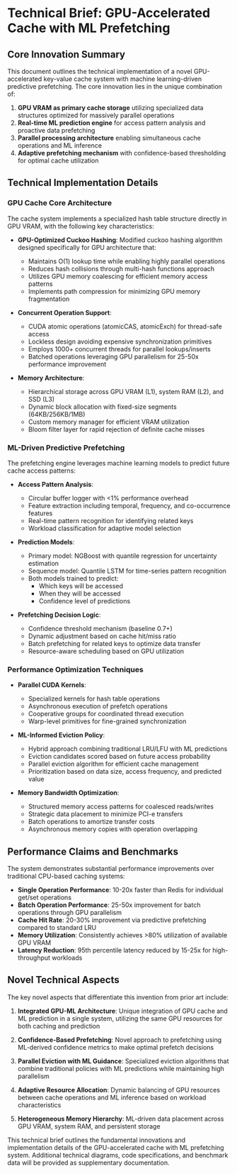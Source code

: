 # Technical Brief: GPU-Accelerated Cache with ML Prefetching

## Core Innovation Summary

This document outlines the technical implementation of a novel GPU-accelerated key-value cache system with machine learning-driven predictive prefetching. The core innovation lies in the unique combination of:

1. **GPU VRAM as primary cache storage** utilizing specialized data structures optimized for massively parallel operations
2. **Real-time ML prediction engine** for access pattern analysis and proactive data prefetching
3. **Parallel processing architecture** enabling simultaneous cache operations and ML inference
4. **Adaptive prefetching mechanism** with confidence-based thresholding for optimal cache utilization

## Technical Implementation Details

### GPU Cache Core Architecture

The cache system implements a specialized hash table structure directly in GPU VRAM, with the following key characteristics:

- **GPU-Optimized Cuckoo Hashing**: Modified cuckoo hashing algorithm designed specifically for GPU architecture that:
  - Maintains O(1) lookup time while enabling highly parallel operations
  - Reduces hash collisions through multi-hash functions approach
  - Utilizes GPU memory coalescing for efficient memory access patterns
  - Implements path compression for minimizing GPU memory fragmentation

- **Concurrent Operation Support**:
  - CUDA atomic operations (atomicCAS, atomicExch) for thread-safe access
  - Lockless design avoiding expensive synchronization primitives
  - Employs 1000+ concurrent threads for parallel lookups/inserts
  - Batched operations leveraging GPU parallelism for 25-50x performance improvement

- **Memory Architecture**:
  - Hierarchical storage across GPU VRAM (L1), system RAM (L2), and SSD (L3)
  - Dynamic block allocation with fixed-size segments (64KB/256KB/1MB)
  - Custom memory manager for efficient VRAM utilization
  - Bloom filter layer for rapid rejection of definite cache misses

### ML-Driven Predictive Prefetching

The prefetching engine leverages machine learning models to predict future cache access patterns:

- **Access Pattern Analysis**:
  - Circular buffer logger with <1% performance overhead
  - Feature extraction including temporal, frequency, and co-occurrence features
  - Real-time pattern recognition for identifying related keys
  - Workload classification for adaptive model selection

- **Prediction Models**:
  - Primary model: NGBoost with quantile regression for uncertainty estimation
  - Sequence model: Quantile LSTM for time-series pattern recognition
  - Both models trained to predict:
    - Which keys will be accessed
    - When they will be accessed
    - Confidence level of predictions
  
- **Prefetching Decision Logic**:
  - Confidence threshold mechanism (baseline 0.7+)
  - Dynamic adjustment based on cache hit/miss ratio
  - Batch prefetching for related keys to optimize data transfer
  - Resource-aware scheduling based on GPU utilization

### Performance Optimization Techniques

- **Parallel CUDA Kernels**:
  - Specialized kernels for hash table operations
  - Asynchronous execution of prefetch operations
  - Cooperative groups for coordinated thread execution
  - Warp-level primitives for fine-grained synchronization

- **ML-Informed Eviction Policy**:
  - Hybrid approach combining traditional LRU/LFU with ML predictions
  - Eviction candidates scored based on future access probability
  - Parallel eviction algorithm for efficient cache management
  - Prioritization based on data size, access frequency, and predicted value

- **Memory Bandwidth Optimization**:
  - Structured memory access patterns for coalesced reads/writes
  - Strategic data placement to minimize PCI-e transfers
  - Batch operations to amortize transfer costs
  - Asynchronous memory copies with operation overlapping

## Performance Claims and Benchmarks

The system demonstrates substantial performance improvements over traditional CPU-based caching systems:

- **Single Operation Performance**: 10-20x faster than Redis for individual get/set operations
- **Batch Operation Performance**: 25-50x improvement for batch operations through GPU parallelism
- **Cache Hit Rate**: 20-30% improvement via predictive prefetching compared to standard LRU
- **Memory Utilization**: Consistently achieves >80% utilization of available GPU VRAM
- **Latency Reduction**: 95th percentile latency reduced by 15-25x for high-throughput workloads

## Novel Technical Aspects

The key novel aspects that differentiate this invention from prior art include:

1. **Integrated GPU-ML Architecture**: Unique integration of GPU cache and ML prediction in a single system, utilizing the same GPU resources for both caching and prediction
   
2. **Confidence-Based Prefetching**: Novel approach to prefetching using ML-derived confidence metrics to make optimal prefetch decisions

3. **Parallel Eviction with ML Guidance**: Specialized eviction algorithms that combine traditional policies with ML predictions while maintaining high parallelism

4. **Adaptive Resource Allocation**: Dynamic balancing of GPU resources between cache operations and ML inference based on workload characteristics

5. **Heterogeneous Memory Hierarchy**: ML-driven data placement across GPU VRAM, system RAM, and persistent storage

This technical brief outlines the fundamental innovations and implementation details of the GPU-accelerated cache with ML prefetching system. Additional technical diagrams, code specifications, and benchmark data will be provided as supplementary documentation.
